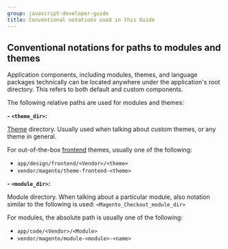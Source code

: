 ```yaml
---
group: javascript-developer-guide
title: Conventional notations used in this Guide
---
```


## Conventional notations for paths to modules and themes

Application components, including modules, themes, and language packages technically can be located anywhere under the application's root directory. This refers to both default and custom components.

The following relative paths are used for modules and themes:

**- `<theme_dir>`:**

[Theme](https://glossary.magento.com/theme) directory. Usually used when talking about custom themes, or any theme in general.

For out-of-the-box [frontend](https://glossary.magento.com/frontend) themes, usually one of the following:

-  `app/design/frontend/<Vendor>/<theme>`
-  `vendor/magento/theme-frontend-<theme>`

**- `<module_dir>`:**

Module directory. When talking about a particular module, also notation similar to the following is used: `<Magento_Checkout_module_dir>`

For modules, the absolute path is usually one of the following:

-  `app/code/<Vendor>/<Module>`
-  `vendor/magento/module-<module>-<name>`
